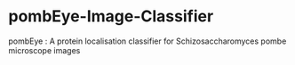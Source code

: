 # pombEye-Image-Classifier
pombEye : A protein localisation classifier for Schizosaccharomyces pombe microscope images
